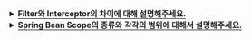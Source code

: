 <!-- Filter와 Interceptor의 차이에 대해서 설명해주세요. -->
<details>
  <summary><span style="border-bottom:0.05em solid"><strong>Filter와 Interceptor의 차이에 대해 설명해주세요.</strong></span></summary>
<hr>
Filter는 Java가 지원하는 기술로, Spring Context 외부에서 동작하며 Dispatcher Servlet에 요청이 전달되기 전/후에 url 패턴에 맞는 모든 요청에 대해 부가 작업을 처리할 수 있도록 합니다. Dispatch Servlet 이전에 WAS 내에서 Application Context에 등록된 필터가 실행됩니다.
<br></br>
Interceptor는 Spring이 제공하는 기술로써, Spring Context 내부에서 동작하며 Dispatcher Servlet이 Controller를 호출하기 전 / 후에 인터셉터가 끼어들어 요청과 응답을 참조하거나 가공할 수 있는 기능을 제공합니다.
<br></br>

<details>
    <summary><span style="border-bottom:0.05em solid"><strong>번외</strong></span></summary>
    <img src="./images/filter-vs-interceptor.png">

    필터는 전후처리를 doFilter로 공통적으로 처리합니다.

    인터셉터는 preHanlde()과 postHandle() 메소드로 분기가 명확하게 나누어져 있습니다.

    [작동 순서]
    Servlet Request ➡ doFilter ➡ Dispatch Servlet ➡ preHandler ➡ Controller ➡ Service

    Service ➡ Controller ➡ postHandler ➡ Dispatch Servlet ➡ doFilter ➡ Servlet Response

  </details>
<hr>
</details>

<!-- Spring Bean Scope의 종류와 각각의 범위에 대해서 설명해주세요. -->
<details>
  <summary><span style="border-bottom:0.05em solid"><strong>Spring Bean Scope의 종류와 각각의 범위에 대해서 설명해주세요.</strong></span></summary>
<hr>

**Spring Bean의 Scope는 빈이 존재할 수 있는 생명 주기(범위)를 뜻하며,**<br>
**Singleton, Prototype, Request, Session, Application, Websocket 등이 있습니다.**

**Singleton은** 기본값으로 스프링 컨테이너의 시작과 종료까지 **단 하나의 객체만** 생성됩니다.<br>
**Prototype은** 빈의 생성부터 의존관계 주입까지만 관여하며 스프링 컨테이너에게 빈을 요청할 때마다 매번 새로운 객체가 생성됩니다.<br>
**Request는** 요청이 들어와서 나갈때까지 각각의 HTTP Request마다 **단 하나의 객체만** 생성됩니다.<br>
**Session은** HTTP Session과 동일한 생명주기를 가지며 각 세션당 **단 하나의 객체만** 생성됩니다.<br>
**Application은** ServletContext와 동일한 생명주기를 가지며 각 Application당 **단 하나의 객체만** 생성됩니다.<br>
**WebSocket은** WebSocket과 동일한 생명주기를 가지며 각 WebSocket당 **단 하나의 객체만** 생성됩니다.<br>

<br>

<details>
    <summary><span style="border-bottom:0.05em solid"><strong>IoC(Inversion of Control)</strong></span></summary>

**IoC(Inversion of Control)란** "제어의 역전" 이라는 의미로 <br>
**메소드나 객체의 호출작업을 개발자가 직접 하는 것이 아니라, 외부에서 대신하는 것을 말합니다.**

IoC는 제어의 역전이라고 말하며, 간단히 말해 "제어의 흐름을 바꾼다"라고 합니다.
**객체의 의존성을 역전시켜 객체 간의 결합도를 줄이고 유연한 코드를 작성할 수 있게 하여**
**가독성 및 테스트, 코드 중복, 유지 보수를 편하게 할 수 있게 합니다.**

  </details>

<hr>
</details>
